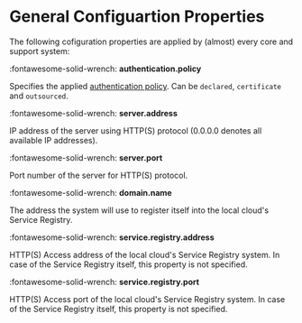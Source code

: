 # General Configuartion Properties

The following cofiguration properties are applied by (almost) every core and support system:

:fontawesome-solid-wrench: **authentication.policy**

Specifies the applied [authentication policy](../api/authentication_policy.md). Can be `declared`, `certificate` and `outsourced`. 

:fontawesome-solid-wrench: **server.address**

IP address of the server using HTTP(S) protocol (0.0.0.0 denotes all available IP addresses).

:fontawesome-solid-wrench: **server.port**

Port number of the server for HTTP(S) protocol.

:fontawesome-solid-wrench: **domain.name**

The address the system will use to register itself into the local cloud's Service Registry.

:fontawesome-solid-wrench: **service.registry.address**

HTTP(S) Access address of the local cloud's Service Registry system. In case of the Service Registry itself, this property is not specified.

:fontawesome-solid-wrench: **service.registry.port**

HTTP(S) Access port of the local cloud's Service Registry system. In case of the Service Registry itself, this property is not specified.
